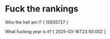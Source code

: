 # Fuck the rankings

Who the hell am I?
{ 15935727 }

What fucking year is it?
[ 2025-03-16T23:50:00Z ]
